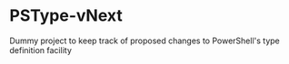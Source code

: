 # PSType-vNext
Dummy project to keep track of proposed changes to PowerShell's type definition facility
